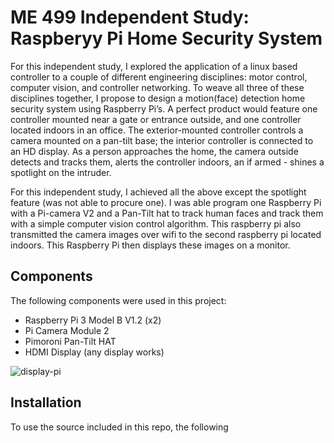 # ME 499 Independent Study: Raspberyy Pi Home Security System

For this independent study, I explored the application of a linux based controller 
to a couple of different engineering disciplines: motor control, computer vision, and controller networking. 
To weave all three of these disciplines together, I propose to design a motion(face) detection home security
system using Raspberry Pi’s. A perfect product would feature one controller mounted near a gate or entrance outside,
and one controller located indoors in an office. The exterior-mounted controller controls a camera mounted on a pan-tilt 
base; the interior controller is connected to an HD display. As a person approaches the home, the camera outside detects 
and tracks them, alerts the controller indoors, an if armed - shines a spotlight on the intruder.

For this independent study, I achieved all the above except the spotlight feature (was not able to procure one). I was able
program one Raspberry Pi with a Pi-camera V2 and a Pan-Tilt hat to track human faces and track them with a simple computer vision 
control algorithm. This raspberry pi also transmitted the camera images over wifi to the second raspberry pi located indoors. This 
Raspberry Pi then displays these images on a monitor.

## Components
The following components were used in this project:
- Raspberry Pi 3 Model B V1.2 (x2)
- Pi Camera Module 2
- Pimoroni Pan-Tilt HAT
- HDMI Display (any display works)

![display-pi](/images/display-pi.png)

## Installation
To use the source included in this repo, the following 